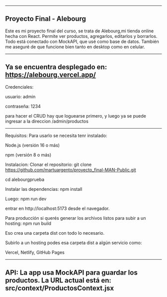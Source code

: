 ----------
Proyecto Final - Alebourg
----------

Este es mi proyecto final del curso, se trata de Alebourg,mi tienda online hecha con React. Permite ver productos, agregarlos, editarlos y borrarlos. Todo está conectado con MockAPI, que usé como base de datos. También me aseguré de que funcione bien tanto en desktop como en celular.

----------
Ya se encuentra desplegado en:
https://alebourg.vercel.app/
----------

Credenciales:

usuario: admin

contraseña: 1234


para hacer el CRUD hay que loguearse primero, y luego ya
se puede ingresar a la direccion /admin/productos

------------------------

Requisitos:
Para usarlo se necesita tenr instalado:

Node.js (versión 16 o más)

npm (versión 8 o más)

Instalacion:
Clonar el repositorio:
git clone https://github.com/martuargento/proyecto_final-MAN-Public.git

cd alebourgprueba

Instalar las dependencias:
npm install

Luego:
npm run dev

entrar en http://localhost:5173 desde el navegador.


Para producción si querés generar los archivos listos para subir a un hosting:
npm run build

Eso crea una carpeta dist con todo lo necesario.

Subirlo a un hosting
podes esa carpeta dist a algún servicio como:

Vercel, Netlify, GitHub Pages

----------
API:
La app usa MockAPI para guardar los productos. 
La URL actual está en:
src/context/ProductosContext.jsx
----------




